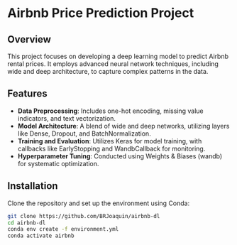 # Airbnb Price Prediction Project

## Overview
This project focuses on developing a deep learning model to predict Airbnb rental prices. It employs advanced neural network techniques, including wide and deep architecture, to capture complex patterns in the data.

## Features
- **Data Preprocessing**: Includes one-hot encoding, missing value indicators, and text vectorization.
- **Model Architecture**: A blend of wide and deep networks, utilizing layers like Dense, Dropout, and BatchNormalization.
- **Training and Evaluation**: Utilizes Keras for model training, with callbacks like EarlyStopping and WandbCallback for monitoring.
- **Hyperparameter Tuning**: Conducted using Weights & Biases (wandb) for systematic optimization.

## Installation
Clone the repository and set up the environment using Conda:
```bash
git clone https://github.com/BRJoaquin/airbnb-dl
cd airbnb-dl
conda env create -f environment.yml
conda activate airbnb
```